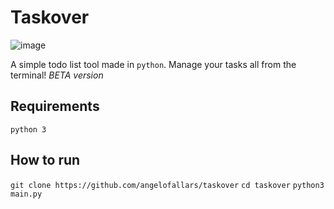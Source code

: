 # Taskover

![image](https://i.imgur.com/WMxJw4m.png)

A simple todo list tool made in `python`. Manage your tasks all from the terminal! _BETA version_

## Requirements

`python 3`

## How to run

`git clone https://github.com/angelofallars/taskover`
`cd taskover`
`python3 main.py`
